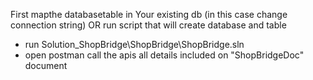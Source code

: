 First mapthe databasetable in Your existing db  (in this case change connection string)
OR
run script  that  will create database and table

* run Solution_ShopBridge\ShopBridge\ShopBridge.sln
* open postman
call the apis all details included on "ShopBridgeDoc" document
